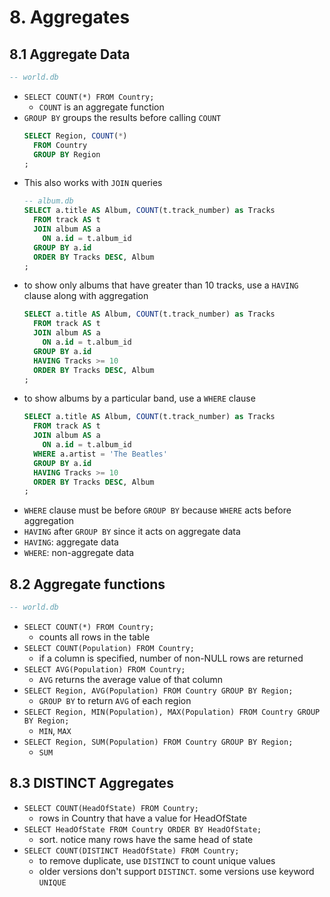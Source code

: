 # 8. Aggregates

## 8.1 Aggregate Data
```sql
-- world.db
```
- `SELECT COUNT(*) FROM Country;`
    - `COUNT` is an aggregate function
- `GROUP BY` groups the results before calling `COUNT`
  ```sql
  SELECT Region, COUNT(*)
    FROM Country
    GROUP BY Region
  ;
  ```
- This also works with `JOIN` queries
  ```sql
  -- album.db
  SELECT a.title AS Album, COUNT(t.track_number) as Tracks
    FROM track AS t
    JOIN album AS a
      ON a.id = t.album_id
    GROUP BY a.id
    ORDER BY Tracks DESC, Album
  ;
  ```
- to show only albums that have greater than 10 tracks, use a `HAVING` clause along with aggregation
  ```sql
  SELECT a.title AS Album, COUNT(t.track_number) as Tracks
    FROM track AS t
    JOIN album AS a
      ON a.id = t.album_id
    GROUP BY a.id
    HAVING Tracks >= 10
    ORDER BY Tracks DESC, Album
  ;
  ```
- to show albums by a particular band, use a `WHERE` clause
  ```sql
  SELECT a.title AS Album, COUNT(t.track_number) as Tracks
    FROM track AS t
    JOIN album AS a
      ON a.id = t.album_id
    WHERE a.artist = 'The Beatles'
    GROUP BY a.id
    HAVING Tracks >= 10
    ORDER BY Tracks DESC, Album
  ;
  ```
- `WHERE` clause must be before `GROUP BY` because `WHERE` acts before aggregation
- `HAVING` after `GROUP BY` since it acts on aggregate data
- `HAVING`: aggregate data
- `WHERE`: non-aggregate data

## 8.2 Aggregate functions
```sql
-- world.db
```
- `SELECT COUNT(*) FROM Country;`
    - counts all rows in the table
- `SELECT COUNT(Population) FROM Country;`
    - if a column is specified, number of non-NULL rows are returned
- `SELECT AVG(Population) FROM Country;`
    - `AVG` returns the average value of that column
- `SELECT Region, AVG(Population) FROM Country GROUP BY Region;`
    - `GROUP BY` to return `AVG` of each region
- `SELECT Region, MIN(Population), MAX(Population) FROM Country GROUP BY Region;`
    - `MIN`, `MAX`
- `SELECT Region, SUM(Population) FROM Country GROUP BY Region;`
    - `SUM`

## 8.3 DISTINCT Aggregates
- `SELECT COUNT(HeadOfState) FROM Country;`
    - rows in Country that have a value for HeadOfState
- `SELECT HeadOfState FROM Country ORDER BY HeadOfState;`
    - sort. notice many rows have the same head of state
- `SELECT COUNT(DISTINCT HeadOfState) FROM Country;`
    - to remove duplicate, use `DISTINCT` to count unique values
    - older versions don't support `DISTINCT`. some versions use keyword `UNIQUE`
